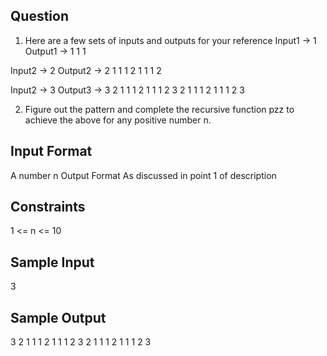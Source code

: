 ## Question

1. Here are a few sets of inputs and outputs for your reference
Input1 -> 1
Output1 -> 1 1 1

Input2 -> 2
Output2 -> 2 1 1 1 2 1 1 1 2

Input2 -> 3
Output3 -> 3 2 1 1 1 2 1 1 1 2 3 2 1 1 1 2 1 1 1 2 3

2. Figure out the pattern and complete the recursive function pzz to achieve the above for any positive number n.


## Input Format
A number n
Output Format
As discussed in point 1 of description

## Constraints
1 <= n <= 10

## Sample Input
3

## Sample Output
3 2 1 1 1 2 1 1 1 2 3 2 1 1 1 2 1 1 1 2 3
